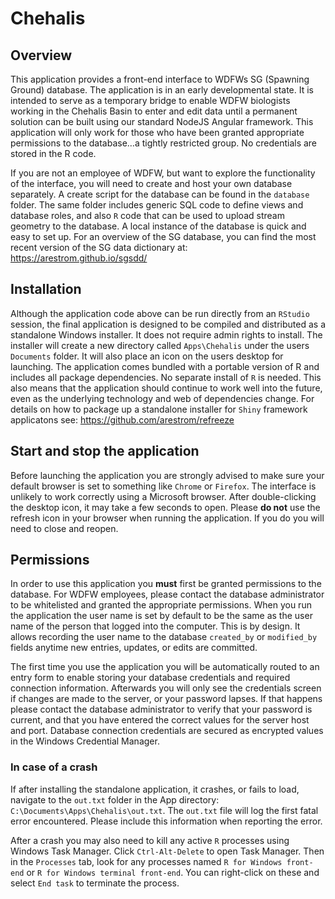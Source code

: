 
# Chehalis

## Overview

This application provides a front-end interface to WDFWs SG (Spawning
Ground) database. The application is in an early developmental state. It
is intended to serve as a temporary bridge to enable WDFW biologists
working in the Chehalis Basin to enter and edit data until a permanent
solution can be built using our standard NodeJS Angular framework. This
application will only work for those who have been granted appropriate
permissions to the database…a tightly restricted group. No credentials
are stored in the R code.

If you are not an employee of WDFW, but want to explore the
functionality of the interface, you will need to create and host your
own database separately. A create script for the database can be found
in the `database` folder. The same folder includes generic SQL code to
define views and database roles, and also `R` code that can be used to
upload stream geometry to the database. A local instance of the database
is quick and easy to set up. For an overview of the SG database, you can
find the most recent version of the SG data dictionary at:
<https://arestrom.github.io/sgsdd/>

## Installation

Although the application code above can be run directly from an
`RStudio` session, the final application is designed to be compiled and
distributed as a standalone Windows installer. It does not require admin
rights to install. The installer will create a new directory called
`Apps\Chehalis` under the users `Documents` folder. It will also place
an icon on the users desktop for launching. The application comes
bundled with a portable version of R and includes all package
dependencies. No separate install of `R` is needed. This also means that
the application should continue to work well into the future, even as
the underlying technology and web of dependencies change. For details on
how to package up a standalone installer for `Shiny` framework
applicatons see: <https://github.com/arestrom/refreeze>

## Start and stop the application

Before launching the application you are strongly advised to make sure
your default browser is set to something like `Chrome` or `Firefox`. The
interface is unlikely to work correctly using a Microsoft browser. After
double-clicking the desktop icon, it may take a few seconds to open.
Please **do not** use the refresh icon in your browser when running the
application. If you do you will need to close and reopen.

## Permissions

In order to use this application you **must** first be granted
permissions to the database. For WDFW employees, please contact the
database administrator to be whitelisted and granted the appropriate
permissions. When you run the application the user name is set by
default to be the same as the user name of the person that logged into
the computer. This is by design. It allows recording the user name to
the database `created_by` or `modified_by` fields anytime new entries,
updates, or edits are committed.

The first time you use the application you will be automatically routed
to an entry form to enable storing your database credentials and
required connection information. Afterwards you will only see the
credentials screen if changes are made to the server, or your password
lapses. If that happens please contact the database administrator to
verify that your password is current, and that you have entered the
correct values for the server host and port. Database connection
credentials are secured as encrypted values in the Windows Credential
Manager.

### In case of a crash

If after installing the standalone application, it crashes, or fails to
load, navigate to the `out.txt` folder in the App directory:
`C:\Documents\Apps\Chehalis\out.txt`. The `out.txt` file will log the
first fatal error encountered. Please include this information when
reporting the error.

After a crash you may also need to kill any active `R` processes using
Windows Task Manager. Click `Ctrl-Alt-Delete` to open Task Manager. Then
in the `Processes` tab, look for any processes named
`R for Windows front-end` or `R for Windows terminal front-end`. You can
right-click on these and select `End task` to terminate the process.
